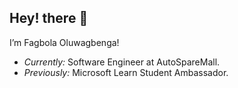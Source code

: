 <h2>Hey! there 👋</h2>

I’m Fagbola Oluwagbenga! 
- <i>Currently:</i> Software Engineer at AutoSpareMall. 
- <i>Previously:</i> Microsoft Learn Student Ambassador.



